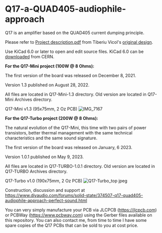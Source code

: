 # Q17-a-QUAD405-audiophile-approach
Q17 is an amplifier based on the QUAD405 current dumping principle.

Please refer to <a href="https://github.com/tvicol/Q17-a-QUAD405-audiophile-approach/blob/main/Project%20description.pdf">Project description.pdf</a> from Tiberiu Vicol's <a href="https://github.com/tvicol/Q17-a-QUAD405-audiophile-approach">original design</a>.

Use KiCad 6.0 or later to open and edit source files. KiCad 6.0 can be <a href="https://www.kicad.org/download/">downloaded</a> from CERN.


<b>For the Q17-Mini project (100W @ 8 Ohms):</b>

The first version of the board was released on December 8, 2021.

Version 1.3 published on August 28, 2022.

All files are located in Q17-Mini-1.3 directory. Old version are located in Q17-Mini Archives directory.

Q17-Mini v1.3 (95x75mm, 2 Oz PCB)
![IMG_7167](https://user-images.githubusercontent.com/12907102/188893876-657b84e3-38b6-482c-af0a-7cd518a24296.jpeg)


<b>For the Q17-Turbo project (200W @ 8 Ohms):</b>

The natural evolution of the Q17-Mini, this time with two pairs of power transistors, better thermal management with the same technical characteristics and the same sound signature.

The first version of the board was released on January, 6 2023.

Version 1.0.1 published on May 9, 2023.

All files are located in Q17-TURBO-1.0.1 directory. Old version are located in Q17-TURBO Archives directory.

Q17-Turbo v1.0 (190x75mm, 2 Oz PCB)
![Q17-Turbo_top jpeg](https://user-images.githubusercontent.com/12907102/219691376-98559b45-01dd-4c86-838a-67529dabff89.jpeg)


Construction, discussion and support at https://www.diyaudio.com/forums/solid-state/374507-q17-quad405-audiophile-approach-perfect-sound.html

You can very simply manufacture your PCB via JLCPCB (https://jlcpcb.com) or PCBWay (https://www.pcbway.com) using the Gerber files available on this repository. You can also contact me, from time to time I have some spare copies of the Q17 PCBs that can be sold to you at cost price.
